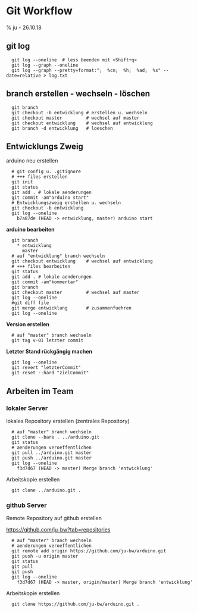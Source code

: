# Git Workflow

% ju - 26.10.18

## git log

~~~ 
  git log --oneline  # less beenden mit <Shift+q>
  git log --graph --oneline 
  git log --graph --pretty=format:";  %cn;  %h;  %ad;  %s" --date=relative > log.txt
~~~

## branch erstellen - wechseln - löschen

~~~
  git branch
  git checkout -b entwicklung # erstellen u. wechseln 
  git checkout master         # wechsel auf master
  git checkout entwicklung    # wechsel auf entwicklung
  git branch -d entwicklung   # loeschen
~~~

## Entwicklungs Zweig

arduino neu erstellen

~~~
  # git config u. .gitignore
  # +++ files erstellen
  git init
  git status
  git add . # lokale aenderungen
  git commit -am"arduino start"
  # Entwicklungszweig erstellen u. wechseln
  git checkout -b entwicklung 
  git log --oneline
    b7a87de (HEAD -> entwicklung, master) arduino start
~~~

**arduino bearbeiten**

~~~
  git branch
    * entwicklung
      master
  # auf "entwicklung" branch wechseln    
  git checkout entwicklung    # wechsel auf entwicklung
  # +++ files bearbeiten
  git status
  git add . # lokale aenderungen
  git commit -am"kommentar"
  git branch
  git checkout master         # wechsel auf master
  git log --oneline
  #git diff file
  git merge entwicklung       # zusammenfuehren
  git log --oneline
~~~

**Version erstellen**

~~~
  # auf "master" branch wechseln
  git tag v-01 letzter commit
~~~

**Letzter Stand rückgängig machen**

~~~
  git log --oneline
  git revert "letzterCommit"
  git reset --hard "zielCommit"
~~~

## Arbeiten im Team

### lokaler Server 

lokales Repository erstellen (zentrales Repository)

~~~
  # auf "master" branch wechseln
  git clone --bare . ../arduino.git
  git status
  # aenderungen veroeffentlichen
  git pull ../arduino.git master
  git push ../arduino.git master
  git log --oneline
    f3d7d67 (HEAD -> master) Merge branch 'entwicklung'
~~~

Arbeitskopie erstellen

~~~
  git clone ../arduino.git .
~~~

### github Server

Remote Repository auf github erstellen

<https://github.com/ju-bw?tab=repositories>

~~~
  # auf "master" branch wechseln
  # aenderungen veroeffentlichen
  git remote add origin https://github.com/ju-bw/arduino.git
  git push -u origin master
  git status
  git pull
  git push
  git log --oneline
    f3d7d67 (HEAD -> master, origin/master) Merge branch 'entwicklung'
~~~

Arbeitskopie erstellen

~~~
  git clone https://github.com/ju-bw/arduino.git .
~~~

